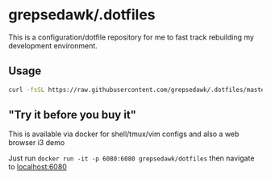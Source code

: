 # grepsedawk/.dotfiles

This is a configuration/dotfile repository for me to fast track rebuilding my development environment.

## Usage

```bash
curl -fsSL https://raw.githubusercontent.com/grepsedawk/.dotfiles/master/install-scripts/install | bash
```

## "Try it before you buy it"

This is available via docker for shell/tmux/vim configs and also a web browser i3 demo

Just run `docker run -it -p 6080:6080 grepsedawk/dotfiles` then navigate to [localhost:6080](localhost:6080)
